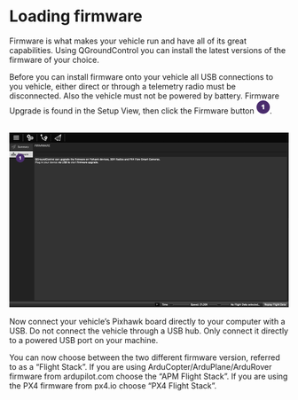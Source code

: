 # Loading firmware
Firmware is what makes your vehicle run and have all of its great capabilities. Using QGroundControl you can install the latest versions of the firmware of your choice.

Before you can install firmware onto your vehicle all USB connections to you vehicle, either direct or through a telemetry radio must be disconnected. Also the vehicle must not be powered by battery. Firmware Upgrade is found in the Setup View, then click the Firmware button ![](images/01.png).
<br><br>

![](images/setup/02_loading_firmare_screen_home.png)

Now connect your vehicle’s Pixhawk board directly to your computer with a USB. Do not connect the vehicle through a USB hub. Only connect it directly to a powered USB port on your machine.

You can now choose between the two different firmware version, referred to as a “Flight Stack”. If you are using ArduCopter/ArduPlane/ArduRover firmware from ardupilot.com choose the “APM Flight Stack”. If you are using the PX4 firmware from px4.io choose “PX4 Flight Stack”.
